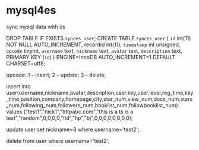 # mysql4es
sync mysql data with es

DROP TABLE IF EXISTS `synces_user`;
CREATE TABLE `synces_user` (
  `id` int(11) NOT NULL AUTO_INCREMENT,
   recordid int(11),
  `timestamp` int unsigned,
  `opcode` tinyint,
  `username` text,
  `nickname` text,
  `avatar` text,
  `description` text,
  PRIMARY KEY (`id`)
) ENGINE=InnoDB AUTO_INCREMENT=1 DEFAULT CHARSET=utf8;

opcode:
1 - insert;
2 - update;
3 - delete;

insert into user(username,nickname,avatar,description,user.key,user.level,reg_time,key_time,position,company,homepage,city,star_num,view_num,docs_num,stars_num,following_num,followers_num,booklist_num,followbooklist_num) values ("test1","nick1","httpabc.com","this is a ts is a test","random",0,0,0,0,"ltd","hp","bj",0,0,0,0,0,0,0,0);

update user set nickname=3 where username='test2';

delete from user where username='test2';
